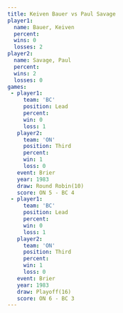 ```yaml
---
title: Keiven Bauer vs Paul Savage
player1:             
  name: Bauer, Keiven
  percent:           
  wins: 0            
  losses: 2          
player2:             
  name: Savage, Paul 
  percent:           
  wins: 2            
  losses: 0          
games:
 - player1:        
     team: 'BC'    
     position: Lead
     percent:      
     win: 0        
     loss: 1       
   player2:         
     team: 'ON'     
     position: Third
     percent:       
     win: 1         
     loss: 0        
   event: Brier         
   year: 1983           
   draw: Round Robin(10)
   score: ON 5 - BC 4   
 - player1:        
     team: 'BC'    
     position: Lead
     percent:      
     win: 0        
     loss: 1       
   player2:         
     team: 'ON'     
     position: Third
     percent:       
     win: 1         
     loss: 0        
   event: Brier      
   year: 1983        
   draw: Playoff(16) 
   score: ON 6 - BC 3
---
```

